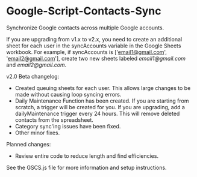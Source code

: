 # Google-Script-Contacts-Sync
Synchronize Google contacts across multiple Google accounts.

If you are upgrading from v1.x to v2.x, you need to create an additional sheet for each user in the syncAccounts variable in the Google Sheets workbook.  For example, if syncAccounts is ['email1@gmail.com', 'email2@gmail.com'], create two new sheets labeled _email1@gmail.com_ and _email2@gmail.com_.

v2.0 Beta changelog:
- Created queuing sheets for each user.  This allows large changes to be made without causing loop syncing errors.
- Daily Maintenance Function has been created.  If you are starting from scratch, a trigger will be created for you.  If you are upgrading, add a dailyMaintenance trigger every 24 hours.  This will remove deleted contacts from the spreadsheet.
- Category sync'ing issues have been fixed.
- Other minor fixes.

Planned changes:
- Review entire code to reduce length and find efficiencies.

See the GSCS.js file for more information and setup instructions.
